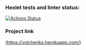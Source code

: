### Hexlet tests and linter status:
[![Actions Status](https://github.com/Sverxsro4nik/frontend-project-lvl4/workflows/hexlet-check/badge.svg)](https://github.com/Sverxsro4nik/frontend-project-lvl4/actions)


### Project link
(https://volchenko.herokuapp.com/)